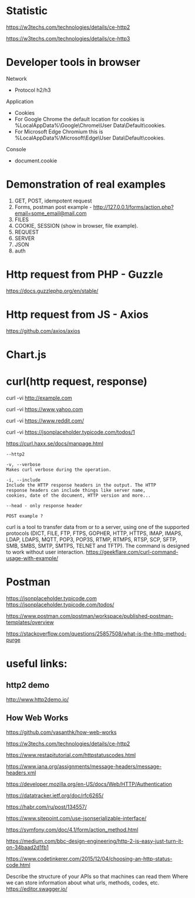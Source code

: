 # Statistic
https://w3techs.com/technologies/details/ce-http2

https://w3techs.com/technologies/details/ce-http3

# Developer tools in browser

Network
- Protocol h2/h3

Application
 - Cookies
 - For Google Chrome the default location for cookies is %LocalAppData%\Google\Chrome\User Data\Default\cookies.
 - For Microsoft Edge Chromium this is %LocalAppData%\Microsoft\Edge\User Data\Default\cookies.

Console
 - document.cookie



# Demonstration of real examples
1) GET, POST, idempotent request
2) Forms, postman post example - http://127.0.0.1/forms/action.php?email=some_email@mail.com
3) FILES
4) COOKIE, SESSION (show in browser, file example).
5) REQUEST
6) SERVER
7) JSON
8) auth

# Http request from PHP - Guzzle
https://docs.guzzlephp.org/en/stable/

# Http request from JS - Axios
https://github.com/axios/axios

# Chart.js



# curl(http request, response)

curl -vi http://example.com

curl -vi https://www.yahoo.com

curl -vi https://www.reddit.com/

curl -vi https://jsonplaceholder.typicode.com/todos/1

https://curl.haxx.se/docs/manpage.html

    --http2

    -v, --verbose
    Makes curl verbose during the operation.
    
    -i, --include
    Include the HTTP response headers in the output. The HTTP
    response headers can include things like server name,
    cookies, date of the document, HTTP version and more...

    --head - only response header

    POST example ?


curl is a tool to transfer data from or to a server, using one of the supported protocols (DICT, FILE, FTP, FTPS, GOPHER, HTTP, HTTPS, IMAP, IMAPS, LDAP, LDAPS, MQTT, POP3, POP3S, RTMP, RTMPS, RTSP, SCP, SFTP, SMB, SMBS, SMTP, SMTPS, TELNET and TFTP). The command is designed to work without user interaction.
https://geekflare.com/curl-command-usage-with-example/

# Postman
https://jsonplaceholder.typicode.com
https://jsonplaceholder.typicode.com/todos/

https://www.postman.com/postman/workspace/published-postman-templates/overview

https://stackoverflow.com/questions/25857508/what-is-the-http-method-purge

# useful links:

## http2 demo
http://www.http2demo.io/

## How Web Works
https://github.com/vasanthk/how-web-works


https://w3techs.com/technologies/details/ce-http2

https://www.restapitutorial.com/httpstatuscodes.html

https://www.iana.org/assignments/message-headers/message-headers.xml

https://developer.mozilla.org/en-US/docs/Web/HTTP/Authentication

https://datatracker.ietf.org/doc/rfc6265/

https://habr.com/ru/post/134557/

https://www.sitepoint.com/use-jsonserializable-interface/

https://symfony.com/doc/4.1/form/action_method.html

https://medium.com/bbc-design-engineering/http-2-is-easy-just-turn-it-on-34baad2d1fb1

https://www.codetinkerer.com/2015/12/04/choosing-an-http-status-code.html

Describe the structure of your APIs so that machines can read them
Where we can store information about what urls, methods, codes, etc.
https://editor.swagger.io/
